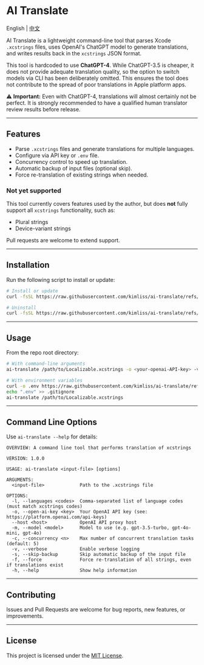 # AI Translate

English | [中文](./README.zh-CN.md)

AI Translate is a lightweight command-line tool that parses Xcode `.xcstrings` files, uses OpenAI's ChatGPT model to generate translations, and writes results back in the `xcstrings` JSON format.

This tool is hardcoded to use **ChatGPT-4**. While ChatGPT-3.5 is cheaper, it does not provide adequate translation quality, so the option to switch models via CLI has been deliberately omitted. This ensures the tool does not contribute to the spread of poor translations in Apple platform apps.  

⚠️ **Important:** Even with ChatGPT-4, translations will almost certainly not be perfect. It is strongly recommended to have a qualified human translator review results before release.

---

## Features

- Parse `.xcstrings` files and generate translations for multiple languages.
- Configure via API key or `.env` file.
- Concurrency control to speed up translation.
- Automatic backup of input files (optional skip).
- Force re-translation of existing strings when needed.

### Not yet supported
This tool currently covers features used by the author, but does **not** fully support all `xcstrings` functionality, such as:
- Plural strings
- Device-variant strings

Pull requests are welcome to extend support.

---

## Installation

Run the following script to install or update:

```bash
# Install or update
curl -fsSL https://raw.githubusercontent.com/kimliss/ai-translate/refs/heads/main/install.sh | bash

# Uninstall
curl -fsSL https://raw.githubusercontent.com/kimliss/ai-translate/refs/heads/main/install.sh | bash -s uninstall
````

---

## Usage

From the repo root directory:

```bash
# With command-line arguments
ai-translate /path/to/Localizable.xcstrings -o <your-openai-API-key> -v -l de,es,fr,he,it,ru,hi,en-GB

# With environment variables
curl -o .env https://raw.githubusercontent.com/kimliss/ai-translate/refs/heads/main/.env.example
echo ".env" >> .gitignore
ai-translate /path/to/Localizable.xcstrings
```

---

## Command Line Options

Use `ai-translate --help` for details:

```
OVERVIEW: A command line tool that performs translation of xcstrings

VERSION: 1.0.0

USAGE: ai-translate <input-file> [options]

ARGUMENTS:
  <input-file>             Path to the .xcstrings file

OPTIONS:
  -l, --languages <codes>  Comma-separated list of language codes (must match xcstrings codes)
  -o, --open-ai-key <key>  Your OpenAI API key (see: https://platform.openai.com/api-keys)
  --host <host>            OpenAI API proxy host
  -m, --model <model>      Model to use (e.g. gpt-3.5-turbo, gpt-4o-mini, gpt-4o)
  -c, --concurrency <n>    Max number of concurrent translation tasks (default: 5)
  -v, --verbose            Enable verbose logging
  -s, --skip-backup        Skip automatic backup of the input file
  -f, --force              Force re-translation of all strings, even if translations exist
  -h, --help               Show help information
```

---

## Contributing

Issues and Pull Requests are welcome for bug reports, new features, or improvements.

---

## License

This project is licensed under the [MIT License](LICENSE).